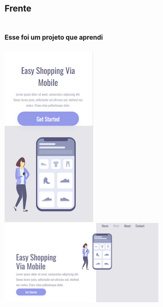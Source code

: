 <h1>Frente</h1>
<br>
<h2>Esse foi um projeto que aprendi</h2>
<br>
<img src="https://github.com/leydijanelima/Frente/blob/main/Captura%20de%20tela%202024-03-27%20191124.png?raw=true"/>
<img src="https://github.com/leydijanelima/Frente/blob/main/Captura%20de%20tela%202024-03-27%20191253.png?raw=true"/>

